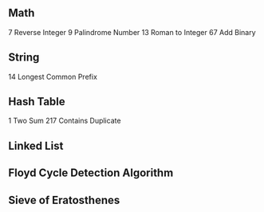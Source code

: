 ## Math
7 Reverse Integer
9 Palindrome Number
13 Roman to Integer
67 Add Binary

## String
14 Longest Common Prefix

## Hash Table
1 Two Sum
217 Contains Duplicate

## Linked List

## Floyd Cycle Detection Algorithm

## Sieve of Eratosthenes
